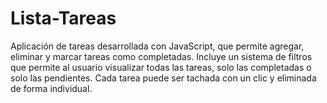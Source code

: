 # Lista-Tareas
Aplicación de tareas desarrollada con JavaScript, que permite agregar, eliminar y marcar tareas como completadas. Incluye un sistema de filtros que permite al usuario visualizar todas las tareas, solo las completadas o solo las pendientes. Cada tarea puede ser tachada con un clic y eliminada de forma individual. 
